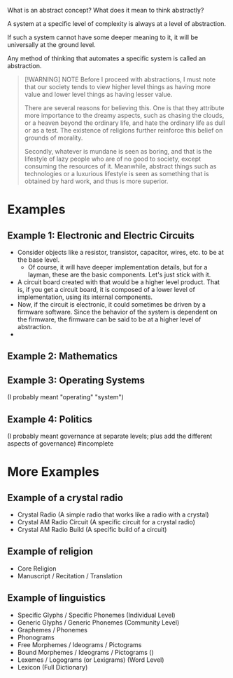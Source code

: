 What is an abstract concept? What does it mean to think abstractly?

A system at a specific level of complexity is always at a level of abstraction.

If such a system cannot have some deeper meaning to it, it will be universally at the ground level.

Any method of thinking that automates a specific system is called an abstraction.

> [!WARNING] NOTE
> Before I proceed with abstractions, I must note that our society tends to view higher level things as having more value and lower level things as having lesser value.
> 
> There are several reasons for believing this. One is that they attribute more importance to the dreamy aspects, such as chasing the clouds, or a heaven beyond the ordinary life, and hate the ordinary life as dull or as a test. The existence of religions further reinforce this belief on grounds of morality.
> 
> Secondly, whatever is mundane is seen as boring, and that is the lifestyle of lazy people who are of no good to society, except consuming the resources of it. Meanwhile, abstract things such as technologies or a luxurious lifestyle is seen as something that is obtained by hard work, and thus is more superior.

# Examples
## Example 1: Electronic and Electric Circuits
- Consider objects like a resistor, transistor, capacitor, wires, etc. to be at the base level.
	- Of course, it will have deeper implementation details, but for a layman, these are the basic components. Let's just stick with it.
- A circuit board created with that would be a higher level product. That is, if you get a circuit board, it is composed of a lower level of implementation, using its internal components.
- Now, if the circuit is electronic, it could sometimes be driven by a firmware software. Since the behavior of the system is dependent on the firmware, the firmware can be said to be at a higher level of abstraction.
- 
## Example 2: Mathematics
## Example 3: Operating Systems
(I probably meant "operating" "system")
## Example 4: Politics
(I probably meant governance at separate levels; plus add the different aspects of governance)
#incomplete

# More Examples
## Example of a crystal radio
- Crystal Radio (A simple radio that works like a radio with a crystal)
- Crystal AM Radio Circuit (A specific circuit for a crystal radio)
- Crystal AM Radio Build (A specific build of a circuit)
## Example of religion
- Core Religion
- Manuscript / Recitation / Translation
## Example of linguistics
- Specific Glyphs / Specific Phonemes (Individual Level)
- Generic Glyphs / Generic Phonemes (Community Level)
- Graphemes / Phonemes
- Phonograms
- Free Morphemes / Ideograms / Pictograms
- Bound Morphemes / Ideograms / Pictograms ()
- Lexemes / Logograms (or Lexigrams) (Word Level)
- Lexicon (Full Dictionary)